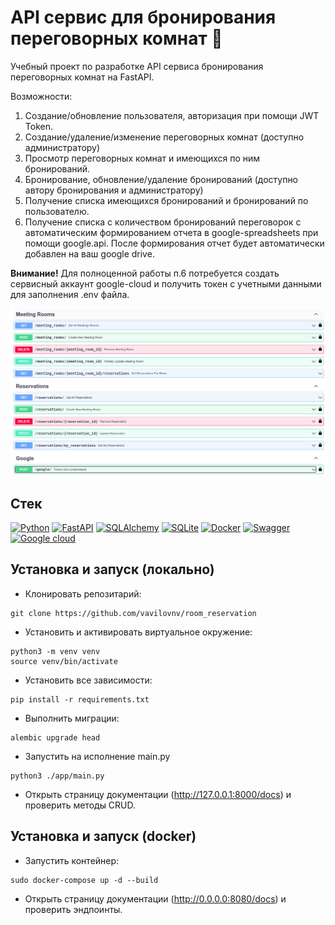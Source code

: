 # API сервис для бронирования переговорных комнат 🏢

Учебный проект по разработке API сервиса бронирования переговорных комнат на FastAPI.

Возможности:
1. Создание/обновление пользователя, авторизация при помощи JWT Token.
2. Создание/удаление/изменение переговорных комнат (доступно администратору)
3. Просмотр переговорных комнат и имеющихся по ним бронирований.
4. Бронирование, обновление/удаление бронирований (доступно автору бронирования и администратору)
5. Получение списка имеющихся бронирований и бронирований по пользователю.
6. Получение списка с количеством бронирований переговорок с автоматическим формированием отчета в google-spreadsheets при помощи google.api. После формирования отчет будет автоматически добавлен на ваш google drive.

**Внимание!** Для полноценной работы п.6 потребуется создать сервисный аккаунт google-cloud и получить токен с учетными данными для заполнения .env файла.

<img src="docs/api.png" alt="API example">

## Стек

[![Python][Python-badge]][Python-url]
[![FastAPI][FastAPI-badge]][FastAPI-url]
[![SQLAlchemy][SQLAlchemy-badge]][SQLAlchemy-url]
[![SQLite][SQLite-badge]][SQLite-url]
[![Docker][Docker-badge]][Docker-url]
[![Swagger][Swagger-badge]][Swagger-url]
[![Google cloud][Google-cloud-badge]][Google-cloud-url]

## Установка и запуск (локально)

* Клонировать репозитарий:
```
git clone https://github.com/vavilovnv/room_reservation
```
* Установить и активировать виртуальное окружение:
```
python3 -m venv venv
source venv/bin/activate
```
* Установить все зависимости:
```
pip install -r requirements.txt
```
* Выполнить миграции:
```
alembic upgrade head
```
* Запустить на исполнение main.py
```
python3 ./app/main.py
```
* Открыть страницу документации (http://127.0.0.1:8000/docs) и проверить методы CRUD.

## Установка и запуск (docker)

* Запустить контейнер:
```
sudo docker-compose up -d --build
```
* Открыть страницу документации (http://0.0.0.0:8080/docs) и проверить эндпоинты.

<!-- MARKDOWN BADGES & URLs -->
[Python-badge]: https://img.shields.io/badge/python%203.9+-3670A0?style=for-the-badge&logo=python&logoColor=ffdd54

[Python-url]: https://www.python.org/

[FastAPI-badge]: https://img.shields.io/badge/FastAPI-005571?style=for-the-badge&logo=fastapi

[FastAPI-url]: https://fastapi.tiangolo.com/

[SQLAlchemy-badge]: https://img.shields.io/badge/sqlalchemy-fbfbfb?style=for-the-badge

[SQLAlchemy-url]: https://www.sqlalchemy.org/

[SQLite-badge]: https://img.shields.io/badge/SQLite-07405E?style=for-the-badge&logo=sqlite&logoColor=white

[SQLite-url]: https://sqlite.org/index.html

[Docker-badge]: https://img.shields.io/badge/docker-%230db7ed.svg?style=for-the-badge&logo=docker&logoColor=white

[Docker-url]: https://www.docker.com/

[Swagger-badge]: https://img.shields.io/badge/-Swagger-%23Clojure?style=for-the-badge&logo=swagger&logoColor=white

[Swagger-url]: https://swagger.io/

[Google-cloud-badge]: https://img.shields.io/badge/GoogleCloud-%234285F4.svg?style=for-the-badge&logo=google-cloud&logoColor=white

[Google-cloud-url]: https://cloud.google.com/
